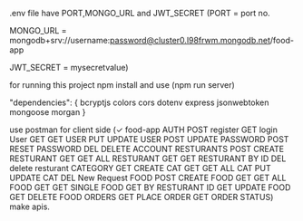 .env file have PORT,MONGO_URL and JWT_SECRET
(PORT = port no. 

MONGO_URL = mongodb+srv://username:password@cluster0.l98frwm.mongodb.net/food-app

JWT_SECRET = mysecretvalue)

for running this project npm install and  use (npm run server)

"dependencies": {
    bcryptjs
    colors
    cors
    dotenv
    express
    jsonwebtoken
    mongoose
    morgan
  }
  
use postman for client side 
(✓ food-app
AUTH
   POST register
   GET login
User
   GET GET USER
   PUT UPDATE USER
   POST UPDATE PASSWORD
   POST RESET PASSWORD
   DEL DELETE ACCOUNT
RESTURANTS
   POST CREATE RESTURANT
   GET GET ALL RESTURANT
   GET GET RESTURANT BY ID
   DEL delete resturant
CATEGORY
  GET CREATE CAT
  GET GET ALL CAT
  PUT UPDATE CAT
  DEL New Request
FOOD
  POST CREATE FOOD
  GET GET ALL FOOD
  GET GET SINGLE FOOD
  GET BY RESTURANT ID
  GET UPDATE FOOD
  GET DELETE FOOD
ORDERS
  GET PLACE ORDER
  GET ORDER STATUS) make apis.
